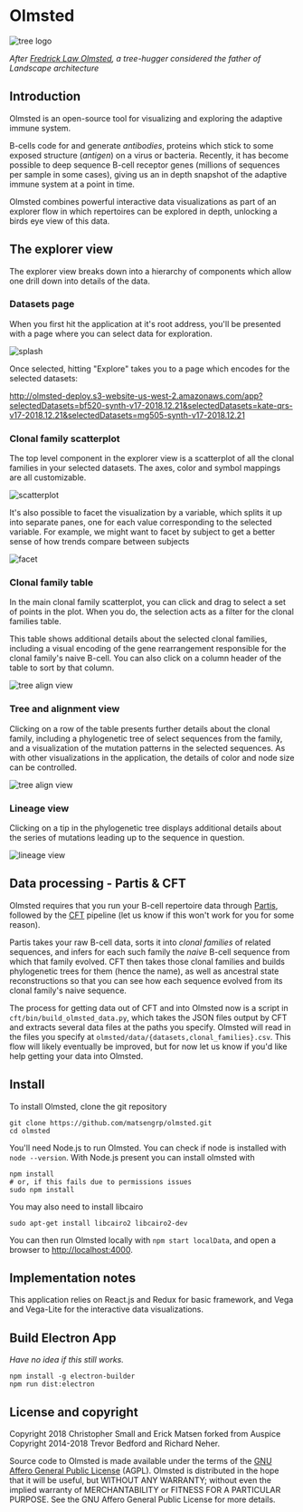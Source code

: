 
# Olmsted

![tree logo](src/images/olmsted.svg)

*After [Fredrick Law Olmsted](https://en.wikipedia.org/wiki/Frederick_Law_Olmsted), a tree-hugger considered the father of Landscape architecture*



## Introduction

Olmsted is an open-source tool for visualizing and exploring the adaptive immune system.

B-cells code for and generate _antibodies_, proteins which stick to some exposed structure (_antigen_) on a virus or bacteria.
Recently, it has become possible to deep sequence B-cell receptor genes (millions of sequences per sample in some cases), giving us an in depth snapshot of the adaptive immune system at a point in time.

Olmsted combines powerful interactive data visualizations as part of an explorer flow in which repertoires can be explored in depth, unlocking a birds eye view of this data.


## The explorer view

The explorer view breaks down into a hierarchy of components which allow one drill down into details of the data.

### Datasets page

When you first hit the application at it's root address, you'll be presented with a page where you can select data for exploration.

![splash](docs/spash.png)

Once selected, hitting "Explore" takes you to a page which encodes for the selected datasets:

<http://olmsted-deploy.s3-website-us-west-2.amazonaws.com/app?selectedDatasets=bf520-synth-v17-2018.12.21&selectedDatasets=kate-qrs-v17-2018.12.21&selectedDatasets=mg505-synth-v17-2018.12.21>

### Clonal family scatterplot

The top level component in the explorer view is a scatterplot of all the clonal families in your selected datasets.
The axes, color and symbol mappings are all customizable.

![scatterplot](docs/scatterplot-viz.png)

It's also possible to facet the visualization by a variable, which splits it up into separate panes, one for each value corresponding to the selected variable.
For example, we might want to facet by subject to get a better sense of how trends compare between subjects

![facet](docs/facet.png)

### Clonal family table

In the main clonal family scatterplot, you can click and drag to select a set of points in the plot.
When you do, the selection acts as a filter for the clonal families table.

This table shows additional details about the selected clonal families, including a visual encoding of the gene rearrangement responsible for the clonal family's naive B-cell.
You can also click on a column header of the table to sort by that column.

![tree align view](docs/clonal-families-table2.png)

### Tree and alignment view

Clicking on a row of the table presents further details about the clonal family, including a phylogenetic tree of select sequences from the family, and a visualization of the mutation patterns in the selected sequences.
As with other visualizations in the application, the details of color and node size can be controlled.

![tree align view](docs/tree-align-view.png)

### Lineage view

Clicking on a tip in the phylogenetic tree displays additional details about the series of mutations leading up to the sequence in question.

![lineage view](docs/lineage-view.png)



## Data processing - Partis & CFT

Olmsted requires that you run your B-cell repertoire data through [Partis](https://github.com/psathyrella/partis), followed by the [CFT](https://github.com/matsengrp/cft) pipeline (let us know if this won't work for you for some reason).

Partis takes your raw B-cell data, sorts it into _clonal families_ of related sequences, and infers for each such family the _naive_ B-cell sequence from which that family evolved.
CFT then takes those clonal families and builds phylogenetic trees for them (hence the name), as well as ancestral state reconstructions so that you can see how each sequence evolved from its clonal family's naive sequence.

The process for getting data out of CFT and into Olmsted now is a script in `cft/bin/build_olmsted_data.py`, which takes the JSON files output by CFT and extracts several data files at the paths you specify.
Olmsted will read in the files you specify at `olmsted/data/{datasets,clonal_families}.csv`.
This flow will likely eventually be improved, but for now let us know if you'd like help getting your data into Olmsted.


## Install

To install Olmsted, clone the git repository

```
git clone https://github.com/matsengrp/olmsted.git
cd olmsted
```

You'll need Node.js to run Olmsted.
You can check if node is installed with `node --version`.
With Node.js present you can install olmsted with

```
npm install
# or, if this fails due to permissions issues
sudo npm install
```

You may also need to install libcairo

```
sudo apt-get install libcairo2 libcairo2-dev
```

You can then run Olmsted locally with `npm start localData`, and open a browser to [http://localhost:4000](http://localhost:4000/).


## Implementation notes

This application relies on React.js and Redux for basic framework, and Vega and Vega-Lite for the interactive data visualizations.


## Build Electron App

_Have no idea if this still works._

```
npm install -g electron-builder
npm run dist:electron
```

## License and copyright

Copyright 2018 Christopher Small and Erick Matsen 
forked from Auspice Copyright 2014-2018 Trevor Bedford and Richard Neher.

Source code to Olmsted is made available under the terms of the [GNU Affero General Public License](LICENSE.txt) (AGPL). Olmsted is distributed in the hope that it will be useful, but WITHOUT ANY WARRANTY; without even the implied warranty of MERCHANTABILITY or FITNESS FOR A PARTICULAR PURPOSE.  See the GNU Affero General Public License for more details.


